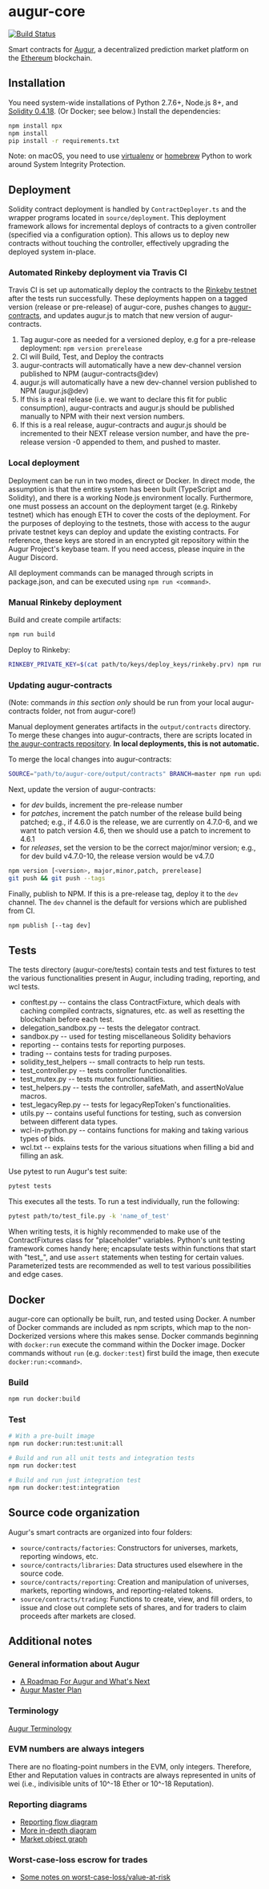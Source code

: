 # augur-core

[![Build Status](https://travis-ci.org/AugurProject/augur-core.svg)](https://travis-ci.org/AugurProject/augur-core)

Smart contracts for [Augur](https://augur.net), a decentralized prediction market platform on the [Ethereum](https://ethereum.org) blockchain.

## Installation

You need system-wide installations of Python 2.7.6+, Node.js 8+, and [Solidity 0.4.18](https://github.com/ethereum/solidity/releases/tag/v0.4.18).  (Or Docker; see below.)  Install the dependencies:

```bash
npm install npx
npm install
pip install -r requirements.txt
```

Note: on macOS, you need to use [virtualenv](https://python-guide-pt-br.readthedocs.io/en/latest/dev/virtualenvs/) or [homebrew](https://brew.sh/) Python to work around System Integrity Protection.

## Deployment

Solidity contract deployment is handled by `ContractDeployer.ts` and the wrapper programs located in `source/deployment`.  This deployment framework allows for incremental deploys of contracts to a given controller (specified via a configuration option).  This allows us to deploy new contracts without touching the controller, effectively upgrading the deployed system in-place.

### Automated Rinkeby deployment via Travis CI

Travis CI is set up automatically deploy the contracts to the [Rinkeby testnet](https://www.rinkeby.io) after the tests run successfully.  These deployments happen on a tagged version (release or pre-release) of augur-core, pushes changes to [augur-contracts](https://github.com/AugurProject/augur-contracts), and updates augur.js to match that new version of augur-contracts.

1. Tag augur-core as needed for a versioned deploy, e.g for a pre-release deployment: `npm version prerelease`
2. CI will Build, Test, and Deploy the contracts
3. augur-contracts will automatically have a new dev-channel version published to NPM (augur-contracts@dev)
4. augur.js will automatically have a new dev-channel version published to NPM (augur.js@dev)
5. If this is a real release (i.e. we want to declare this fit for public consumption), augur-contracts and augur.js should be published manually to NPM with their next version numbers.
6. If this is a real release, augur-contracts and augur.js should be incremented to their NEXT release version number, and have the pre-release version -0 appended to them, and pushed to master.

### Local deployment

Deployment can be run in two modes, direct or Docker. In direct mode, the assumption is that the entire system has been built (TypeScript and Solidity), and there is a working Node.js environment locally. Furthermore, one must possess an account on the deployment target (e.g. Rinkeby testnet) which has enough ETH to cover the costs of the deployment. For the purposes of deploying to the testnets, those with access to the augur private testnet keys can deploy and update the existing contracts. For reference, these keys are stored in an encrypted git repository within the Augur Project's keybase team. If you need access, please inquire in the Augur Discord.

All deployment commands can be managed through scripts in package.json, and can be executed using `npm run <command>`.

### Manual Rinkeby deployment

Build and create compile artifacts:

```bash
npm run build
```

Deploy to Rinkeby:

```bash
RINKEBY_PRIVATE_KEY=$(cat path/to/keys/deploy_keys/rinkeby.prv) npm run deploy:rinkeby
```

### Updating augur-contracts

(Note: commands _in this section only_ should be run from your local augur-contracts folder, not from augur-core!)

Manual deployment generates artifacts in the `output/contracts` directory.  To merge these changes into augur-contracts, there are scripts located in [the augur-contracts repository](https://github.com/AugurProject/augur-contracts). **In local deployments, this is not automatic.**

To merge the local changes into augur-contracts:

```bash
SOURCE="path/to/augur-core/output/contracts" BRANCH=master npm run update-contracts
```

Next, update the version of augur-contracts:
 - for _dev_ builds, increment the pre-release number
 - for _patches_, increment the patch number of the release build being patched; e.g., if 4.6.0 is the release, we are currently on 4.7.0-6, and we want to patch version 4.6, then we should use a patch to increment to 4.6.1
 - for _releases_, set the version to be the correct major/minor version; e.g., for dev build v4.7.0-10, the release version would be v4.7.0

```bash
npm version [<version>, major,minor,patch, prerelease]
git push && git push --tags
```

Finally, publish to NPM.  If this is a pre-release tag, deploy it to the `dev` channel.  The `dev` channel is the default for versions which are published from CI.

```bash
npm publish [--tag dev]
```

## Tests

The tests directory (augur-core/tests) contain tests and test fixtures to test the various functionalities present in Augur, including trading, reporting, and wcl tests.
- conftest.py -- contains the class ContractFixture, which deals with caching compiled contracts, signatures, etc. as well as resetting the blockchain before each test.
- delegation_sandbox.py -- tests the delegator contract.
- sandbox.py -- used for testing miscellaneous Solidity behaviors
- reporting -- contains tests for reporting purposes.
- trading -- contains tests for trading purposes.
- solidity_test_helpers -- small contracts to help run tests.
- test_controller.py -- tests controller functionalities.
- test_mutex.py -- tests mutex functionalities.
- test_helpers.py -- tests the controller, safeMath, and assertNoValue macros.
- test_legacyRep.py -- tests for legacyRepToken's functionalities.
- utils.py -- contains useful functions for testing, such as conversion between different data types.
- wcl-in-python.py -- contains functions for making and taking various types of bids.
- wcl.txt -- explains tests for the various situations when filling a bid and filling an ask.

Use pytest to run Augur's test suite:

```bash
pytest tests
```

This executes all the tests. To run a test individually, run the following:

```bash
pytest path/to/test_file.py -k 'name_of_test'
```

When writing tests, it is highly recommended to make use of the ContractFixtures class for "placeholder" variables. Python's unit testing framework comes handy here; encapsulate tests within functions that start with "test\_", and use `assert` statements when testing for certain values. Parameterized tests are recommended as well to test various possibilities and edge cases.

## Docker

augur-core can optionally be built, run, and tested using Docker.  A number of Docker commands are included as npm scripts, which map to the non-Dockerized versions where this makes sense. Docker commands beginning with `docker:run` execute the command within the Docker image. Docker commands without `run` (e.g. `docker:test`) first build the image, then execute `docker:run:<command>`.

### Build

```bash
npm run docker:build
```

### Test

```bash
# With a pre-built image
npm run docker:run:test:unit:all

# Build and run all unit tests and integration tests
npm run docker:test

# Build and run just integration test
npm run docker:test:integration
```

## Source code organization

Augur's smart contracts are organized into four folders:
- `source/contracts/factories`: Constructors for universes, markets, reporting windows, etc.
- `source/contracts/libraries`: Data structures used elsewhere in the source code.
- `source/contracts/reporting`: Creation and manipulation of universes, markets, reporting windows, and reporting-related tokens.
- `source/contracts/trading`: Functions to create, view, and fill orders, to issue and close out complete sets of shares, and for traders to claim proceeds after markets are closed.

## Additional notes

### General information about Augur

- [A Roadmap For Augur and What's Next](https://medium.com/@AugurProject/a-roadmap-for-augur-and-whats-next-930fe6c7f75a)
- [Augur Master Plan](https://medium.com/@AugurProject/augur-master-plan-42dda65a3e3d)

### Terminology

[Augur Terminology](http://blog.augur.net/faq/all-terms/)

### EVM numbers are always integers

There are no floating-point numbers in the EVM, only integers.  Therefore, Ether and Reputation values in contracts are always represented in units of wei (i.e., indivisible units of 10^-18 Ether or 10^-18 Reputation).

### Reporting diagrams

- [Reporting flow diagram](https://pasteboard.co/1FcgIDWR2.png)
- [More in-depth diagram](https://www.websequencediagrams.com/files/render?link=kUm7MBHLoO87M3m2dXzE)
- [Market object graph](https://pasteboard.co/1WHGfXjB3.png)

### Worst-case-loss escrow for trades

- [Some notes on worst-case-loss/value-at-risk](https://github.com/AugurProject/augur-core/blob/master/tests/wcl.txt)
